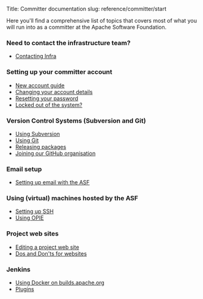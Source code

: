 Title: Committer documentation
slug: reference/committer/start

Here you'll find a comprehensive list of topics that covers most of what you will run into
as a committer at the Apache Software Foundation.


### Need to contact the infrastructure team?

- [Contacting Infra](contactinfra.html)

### Setting up your committer account

- [New account guide](newaccount.html)
- [Changing your account details](id.html)
- [Resetting your password](id.html#pwd)
- [Locked out of the system?](id.html#locked)

### Version Control Systems (Subversion and Git)

- [Using Subversion](subversion.html)
- [Using Git](git.html)
- [Releasing packages](release.html)
- [Joining our GitHub organisation](github.html)

### Email setup

- [Setting up email with the ASF](email.html)


### Using (virtual) machines hosted by the ASF

- [Setting up SSH](ssh.html)
- [Using OPIE](opie.html)


### Project web sites

- [Editing a project web site](website.html)
- [Dos and Don'ts for websites](website-policy.html)


### Jenkins

- [Using Docker on builds.apache.org](jenkins-docker.html)
- [Plugins](jenkins-plugins.html)